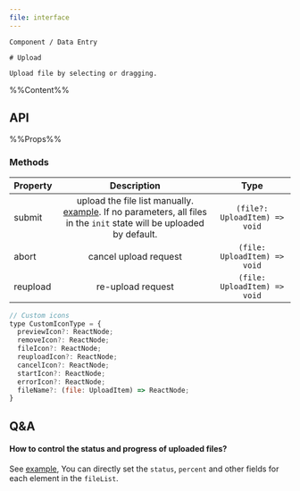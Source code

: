 ```yaml
---
file: interface
---
```


`````
Component / Data Entry

# Upload

Upload file by selecting or dragging.
`````

%%Content%%

## API

%%Props%%

### Methods

| Property     |                                  Description                                   |                         Type                        |
| ---------- | :---------------------------------------------------------------------: | :--------------------------------------------------: |
| submit   | upload the file list manually. [example](/react/en-US/components/upload#upload-manually). If no parameters, all files in the `init` state will be uploaded by default. | `(file?: UploadItem) => void` |
| abort   | cancel upload request	 | `(file: UploadItem) => void` |
| reupload   | re-upload request	 | `(file: UploadItem) => void` |

```js
// Custom icons
type CustomIconType = {
  previewIcon?: ReactNode;
  removeIcon?: ReactNode;
  fileIcon?: ReactNode;
  reuploadIcon?: ReactNode;
  cancelIcon?: ReactNode;
  startIcon?: ReactNode;
  errorIcon?: ReactNode;
  fileName?: (file: UploadItem) => ReactNode;
}
```


## Q&A

#### How to control the status and progress of uploaded files?

See [example](https://codepen.io/yinkaihui/pen/NWGmGRB?editors=0010),
You can directly set the `status`, `percent` and other fields for each element in the `fileList`.
